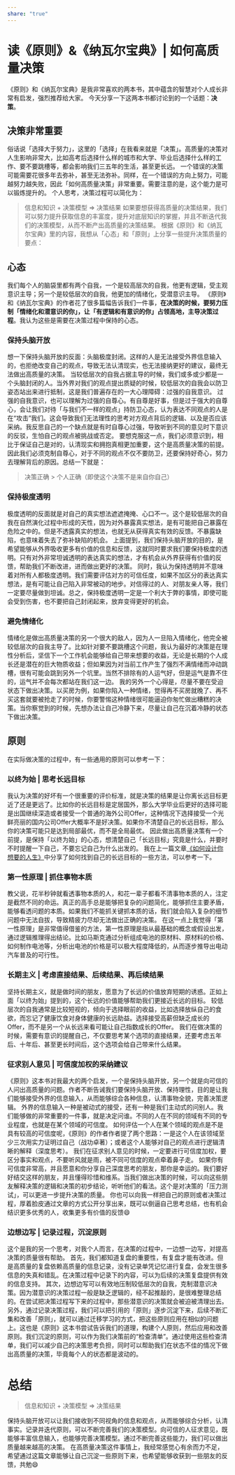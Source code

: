 ```yaml
---
share: "true"
---
```

# 读《原则》&《纳瓦尔宝典》| 如何高质量决策
《原则》和《纳瓦尔宝典》是我非常喜欢的两本书，其中蕴含的智慧对个人成长非常有启发，强烈推荐给大家。
今天分享一下这两本书都讨论到的一个话题：**决策**。
## 决策非常重要
俗话说「选择大于努力」，这里的「选择」在我看来就是「决策」。高质量的决策对人生影响非常大，比如高考后选择什么样的城市和大学、毕业后选择什么样的工作、要不要跳槽等，都会影响我们三五年的生活，甚至更长远。
一个错误的决策可能需要花很多年去弥补，甚至无法弥补。同样，在一个错误的方向上努力，可能越努力越失败，因此「如何高质量决策」非常重要。需要注意的是，这个能力是可以锻炼提升的。
个人思考，决策过程可以简化为：
> 信息和知识 + 决策模型 => 决策结果
如果要想获得高质量的决策结果，我们可以努力提升获取信息的丰富度，提升对底层知识的掌握，并且不断迭代我们的决策模型，从而不断产出高质量的决策结果。
根据《原则》和《纳瓦尔宝典》里的内容，我想从「心态」和「原则」上分享一些提升决策质量的要点：
## 心态
我们每个人的脑袋里都有两个自我，一个是较高层次的自我，他更有逻辑，受主观意识主导；另一个是较低层次的自我，他更加的情绪化，受潜意识主导。
《原则》和《纳瓦尔宝典》的作者花了很多篇幅告诉我们一件事，**在决策的时候，要努力压制「情绪化和潜意识的你」，让「有逻辑和有意识的你」占领高地，主导决策过程**。我认为这些是需要在决策过程中保持的心态。
### 保持头脑开放
想一下保持头脑开放的反面：头脑极度封闭。这样的人是无法接受外界信息输入的，也拒绝改变自己的观点，导致无法认清现实，也无法接纳更好的建议，最终无法做出高质量的决策。
当较低层次的自我占据主导的时候，我们或多或少都是一个头脑封闭的人。当外界对我们的观点提出质疑的时候，较低层次的自我会以防卫姿态站出来进行抵制，这是我们普遍存在的一大心理障碍：过强的自我意识。
过强的自我意识，也可以理解为过强的自尊心。有自尊是好事，但是过于强大的自尊心，会让我们对待「与我们不一样的观点」持防卫心态，认为表达不同观点的人是在“攻击”我们。这会导致我们无法理性的思考对方观点背后的逻辑、以及是否应该采纳。我反思自己的一个缺点就是有时自尊心过强，导致听到不同的意见时下意识的反驳，生怕自己的观点被挑战或否定。
要想克服这一点，我们必须意识到，相比于保证自己是对的，认清现实和拥抱真相更加重要，这个是高质量决策的前提。因此我们必须克制自尊心，对于不同的观点不仅不要防卫，还要保持好奇心，努力去理解背后的原因。总结一下就是：
> 决策正确 > 个人正确（即使这个决策不是来自你自己）
### 保持极度透明
极度透明的反面就是对自己的真实想法遮遮掩掩、心口不一。这个是较低层次的自我在自然演化过程中形成的天性，因为对外暴露真实想法，是有可能把自己暴露在危险之中的。但是不透露真实的想法，也就无从获得真实有效的反馈。不暴露缺陷，也意味着失去了弥补缺陷的机会。
上面提到，我们保持头脑开放的目的，是希望能够从外界吸收更多有价值的信息和反馈，这就同时要求我们要保持极度的透明。只有对外非常坦诚透明的表达真实的想法，才有机会从外界获得有价值的反馈，帮助我们不断改进，进而做出更好的决策。
同时，我认为保持透明并不意味着对所有人都极度透明。我们需要评估对方的可信任度，如果不加区分的表达真实想法，是有可能让自己陷入非常被动的地步。对信得过的人、对朋友亲人等，我们一定要尽量做到坦诚。总之，保持极度透明一定是一个利大于弊的事情，即使可能会受到伤害，也不要把自己封闭起来，放弃变得更好的机会。
### 避免情绪化
情绪化是做出高质量决策的另一个很大的敌人，因为人一旦陷入情绪化，他完全被较低层次的自我主导了。比如针对要不要跳槽这个问题，我认为最好的决策是在理性分析后，坚信下一个工作机会能够给自己带来想要的收益，无论是长期的个人成长还是潜在的巨大物质收益；但如果因为对当前工作产生了强烈不满情绪而冲动跳槽，很有可能会跳到另外一个坑里。当然不排除有的人运气好，但是运气是靠不住的，运气并不会每次都站在我们这一边。
我的另外一个心得是，尽量不要在受迫状态下做出决策。以买房为例，如果你陷入一种情绪，觉得再不买房就晚了、再不买这套就要被抢走了的时候，你要警惕这种情绪很可能逼迫你匆忙做出糟糕的决策。当你察觉到的时候，先想办法让自己冷静下来，尽量让自己在沉着冷静的状态下做出决策。
## 原则
在实际做决策的过程中，有一些通用的原则可以参考一下：
### 以终为始 | 思考长远目标
我认为决策的好坏有一个很重要的评价标准，就是决策的结果是让你离长远目标更近了还是更远了。比如你的长远目标是定居国外，那么大学毕业后更好的选择可能是出国继续深造或者接受一个普通的海外公司Offer，这种情况下选择接受一个光鲜亮丽的国内公司Offer大概率不是好决策。如果你不清楚自己的长远目标，那么你的决策可能只是达到局部最优，而不是全局最优。
因此做出高质量决策有一个前提，是保持「以终为始」的心态，想清楚自己「长远目标」究竟是什么，并要时不时提醒一下自己，不要忘记自己为什么出发的。
我在上一篇文章[《如何设计你想要的人生》](https://mp.weixin.qq.com/s/a0K_F9VJLc9wglc8cJ1Zzg)中分享了如何找到自己的长远目标的一些方法，可以参考一下。
### 第一性原理 | 抓住事物本质
教父说，花半秒钟就看透事物本质的人，和花一辈子都看不清事物本质的人，注定是截然不同的命运。真正的高手总是能够把复杂的问题简化，能够抓住主要矛盾，能够看透问题的本质。如果我们不能抓关键抓本质的话，我们就会陷入复杂的细节问题中无法自拔，导致精疲力尽却无法做出正确的决策。
在这一点上我觉得「第一性原理」是非常值得借鉴的方法，第一性原理是指从最基础的概念或假设出发，通过逻辑推理得出结论。比如马斯克通过分析组成电池的原材料、原材料的价格、如何制作电池等，分析出电池的价格是可以极大程度降低的，从而逐步推导出电动汽车普及的可行性。
### 长期主义 | 考虑直接结果、后续结果、再后续结果
坚持长期主义，就是做时间的朋友，愿意为了长远的价值放弃短期的诱惑。正如上面「以终为始」提到的，这个长远的价值能够帮助我们更接近长远的目标。
较低层次的自我通常是比较短视的，倾向于选择眼前的收益，比如选择放纵自己的食欲，而忘记了健康饮食对身体健康的长远助益。选择接受高薪但缺乏成长的Offer，而不是另一个从长远来看可能让自己指数成长的Offer。
我们在做决策的时候，需要有意识的提醒自己，不仅要思考某个选项的直接结果，还要考虑五年后、十年后、甚至更长时间后，这个选项会给自己带来什么结果。

### 征求别人意见 | 可信度加权的采纳建议
《原则》这本书对我最大的两个启发，一个是保持头脑开放，另一个就是向可信的人问出高质量的问题。作者不断告诫我们要保持头脑开放、保持理性，目的是让我们能够接受外界的信息输入，从而能够综合各种信息，认清事物全貌，完善决策逻辑。
外界的信息输入一种是被动式的接受，还有一种是我们主动式的问别人。我们能够做的非常重要的一件事，就是决定问谁。不同的人在不同的领域有不同的专业程度，也就是在某个领域的可信度。
如何评估一个人在某个领域的观点是不是具有较高的可信度呢，《原则》的作者作者提了两个思路：一是这个人在该领域至少三次用实力证明过自己（战功卓著）；或者这个人能够对自己的观点进行逻辑清晰的解释（深度思考）。
我们在征求别人意见的时候，一定要进行可信度加权，要区分事实和观点，不要听风就是雨，被不同可信度的观点牵着鼻子走。
如果你有可信度非常高，并且愿意和你分享自己深度思考的朋友，那你是幸运的。我们要好好结交这样的朋友，并且懂得珍惜和维系。当我们做出决策的时候，可以向这些朋友解释决策的逻辑和决策的初步结论，听听他们的看法。这个是对决策的「压力测试」，可以更进一步提升决策的质量。
你也可以向我一样把自己的原则或者决策过程，厚着脸皮通过文章的方式公开分享出来，既可以倒逼自己思考总结，也有机会结识更多优秀的人，收集更多有价值的反馈😄
### 边想边写 | 记录过程，沉淀原则
这个是我的另一个思考，对我个人而言，在决策的过程中，一边想一边写，对提高决策的质量很有帮助。
首先，我们都知道复盘的重要性，有复盘才能有改进。但是高质量的复盘依赖高质量的信息记录，没有记录单凭记忆进行复盘，会发生很多信息的失真和错乱。在决策过程中记录下的内容，可以为后续的决策复盘提供有效的信息支持。
其次，边想边写可以有效地压制较低层次的自我，克制潜意识决策。因为潜意识的决策过程一般是缺乏逻辑的，经不起推敲的，是很难整理总结的。在尝试把决策过程写下来的过程中，那些潜意识的决策就会被迫被清理出去。
另外，通过记录决策过程，我们可以把引用的「原则」逐步沉淀下来，后续不断汇集和改善「原则」，就可以通过迁移学习的方式，把这些原则应用在相似的问题上。这也是《原则》这本书尝试告诉我们的道理，构建个人原则，然后应用和改善原则。我们沉淀的原则，可以作为我们决策前的“检查清单”。通过使用这些检查清单，我们可以减少自己的决策思考负担，同时可以帮助我们在状态不佳的情况下做出高质量的决策，毕竟每个人的状态都是波动的。

# 总结
> 信息和知识 + 决策模型 => 决策结果
> 
保持头脑开放可以让我们接收到不同视角的信息和观点，从而能够综合分析，认清事实。记录并迭代原则，可以不断完善我们的决策模型。向可信的人征求意见，既能够丰富信息输入，也能够完善决策模型。通过不断完善这些能力，我们可以做出质量越来越高的决策。
在高质量决策这件事情上，我经常感觉心有余而力不足，希望通过这篇文章能够让自己沉淀一些原则下来，也希望能够收获到一些朋友的反馈，共勉😄